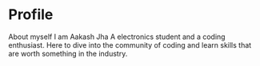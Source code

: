 # Profile
About myself
I am Aakash Jha 
A electronics student and a coding enthusiast.
Here to dive into the community of coding and learn skills that are worth something in the industry.
